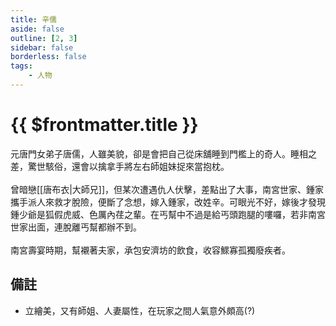 ```yaml
---
title: 辛儒
aside: false
outline: [2, 3]
sidebar: false
borderless: false
tags:
    - 人物
---
```


# {{ $frontmatter.title }}

元唐門女弟子唐儒，人雖美貌，卻是會把自己從床舖睡到門檻上的奇人。睡相之差，驚世駭俗，還會以擒拿手將左右師姐妹捉來當抱枕。
<br><br>
曾暗戀[[唐布衣|大師兄]]，但某次遭遇仇人伏擊，差點出了大事，南宮世家、鍾家攜手派人來救才脫險，便斷了念想，嫁入鍾家，改姓辛。可眼光不好，嫁後才發現鍾少爺是狐假虎威、色厲內荏之輩。在丐幫中不過是給丐頭跑腿的嘍囉，若非南宮世家出面，連脫離丐幫都辦不到。
<br><br>
南宮壽宴時期，幫襯著夫家，承包安濟坊的飲食，收容鰥寡孤獨廢疾者。

## 備註

- 立繪美，又有師姐、人妻屬性，在玩家之間人氣意外頗高(?)